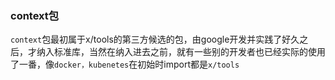 ### context包

`context`包最初属于x/tools的第三方候选的包，由google开发并实践了好久之后，才纳入标准库，当然在纳入进去之前，就有一些别的开发者也已经实际的使用了一番，像`docker，kubenetes`在初始时import都是`x/tools`



